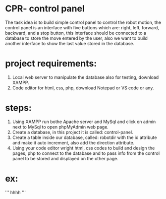 # CPR- control panel 
The task idea is to build simple control panel to control the robot motion, the control panel is an interface with five buttons which are: right, left, forward, backward, and a stop button, this interface should be connected to a database to store the move entered by the user, also we want to build another interface to show the last value stored in the database. 
# project requirements:
1. Local web server to manipulate the database also for testing, download XAMPP.
2. Code editor for html, css, php, download Notepad or VS code or any.

# steps:
1. Using XAMPP run bothe Apache server and MySql and click on admin next to MySql to open phpMyAdmin web page.
2. Create a database, in this project it is called: control-panel.
3. Create a table inside our database, called: robotdir with the id attribute and make it auto increment, also add the direction attribute.
4. Using your code editor wright html, css codes to build and design the pages, php to connect to the database and to pass info from the control panel to be stored and displayed on the other page.

# ex:
'''
hhhh
'''

